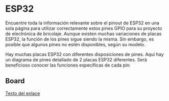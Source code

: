 # ESP32

Encuentre toda la información relevante sobre el pinout de ESP32 en una sola página para utilizar correctamente estos pines GPIO para su proyecto de electrónica de bricolaje. Aunque existen muchas variaciones de placas ESP32, la función de los pines sigue siendo la misma. Sin embargo, es posible que algunos pines no estén disponibles, según su modelo.

Hay muchas placas ESP32 con diferentes disposiciones de pines. Aquí hay un diagrama de pines detallado de 2 placas ESP32 diferentes. Será beneficioso conocer las funciones específicas de cada pin:

## Board

[Texto del enlace](Doc/ESP32-38_PIN-DEVBOARD.png)
